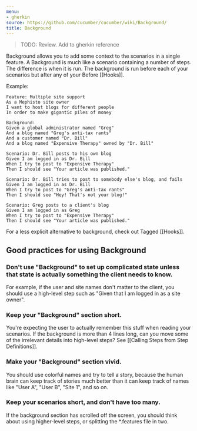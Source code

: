 ```yaml
---
menu:
- gherkin
source: https://github.com/cucumber/cucumber/wiki/Background/
title: Background
---
```


> TODO: Review. Add to gherkin reference

Background allows you to add some context to the scenarios in a single feature. A Background is much like a scenario containing a number of steps. The difference is when it is run. The background is run before each of your scenarios but after any of your Before [[Hooks]].

Example:

```gherkin
Feature: Multiple site support
As a Mephisto site owner
I want to host blogs for different people
In order to make gigantic piles of money

Background:
Given a global administrator named "Greg"
And a blog named "Greg's anti-tax rants"
And a customer named "Dr. Bill"
And a blog named "Expensive Therapy" owned by "Dr. Bill"

Scenario: Dr. Bill posts to his own blog
Given I am logged in as Dr. Bill
When I try to post to "Expensive Therapy"
Then I should see "Your article was published."

Scenario: Dr. Bill tries to post to somebody else's blog, and fails
Given I am logged in as Dr. Bill
When I try to post to "Greg's anti-tax rants"
Then I should see "Hey! That's not your blog!"

Scenario: Greg posts to a client's blog
Given I am logged in as Greg
When I try to post to "Expensive Therapy"
Then I should see "Your article was published."
```

For a less explicit alternative to background, check out Tagged [[Hooks]].

## Good practices for using Background

### Don't use "Background" to set up **complicated state** unless that state is actually something the client needs to know.

For example, if the user and site names don't matter to the client, you should use a high-level step such as "Given that I am logged in as a site owner".

### Keep your "Background" section **short**.

You're expecting the user to actually remember this stuff when reading your scenarios. If the background is more than 4 lines long, can you move some of the irrelevant details into high-level steps? See [[Calling Steps from Step Definitions]].

### Make your "Background" section **vivid**.

You should use colorful names and try to tell a story, because the human brain can keep track of stories much better than it can keep track of names like "User A", "User B", "Site 1", and so on.

### Keep your scenarios **short**, and don't have too many.

If the background section has scrolled off the screen, you should think about using higher-level steps, or splitting the \*.features file in two.
